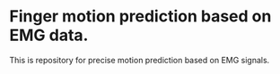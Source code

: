 # Finger motion prediction based on EMG data.
This is repository for precise motion prediction based on EMG signals.
